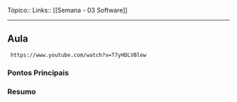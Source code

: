 Tópico::
Links:: [[Semana - 03 Software]]

---

## Aula
```timestamp-url 
 https://www.youtube.com/watch?v=T7yHDLVBlew
 ```
### Pontos Principais

### Resumo
